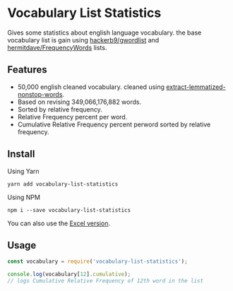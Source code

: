 # Vocabulary List Statistics
Gives some statistics about english language vocabulary. the base vocabulary list is gain using [hackerb9/gwordlist](https://github.com/hackerb9/gwordlist) and [hermitdave/FrequencyWords](https://github.com/hermitdave/FrequencyWords) lists.

## Features
- 50,000 english cleaned vocabulary. cleaned using [extract-lemmatized-nonstop-words](https://github.com/openderock/extract-lemmatized-nonstop-words).
- Based on revising 349,066,176,882 words.
- Sorted by relative frequency.
- Relative Frequency percent per word.
- Cumulative Relative Frequency percent perword sorted by relative frequency.

## Install
Using Yarn
```
yarn add vocabulary-list-statistics
```
Using NPM
```
npm i --save vocabulary-list-statistics
```

You can also use the [Excel version](https://github.com/openderock/vocabulary-list-statistics/blob/master/dist/en.csv).

## Usage
```javascript
const vocabulary = require('vocabulary-list-statistics');

console.log(vocabulary[12].cumulative);
// logs Cumulative Relative Frequency of 12th word in the list 
```